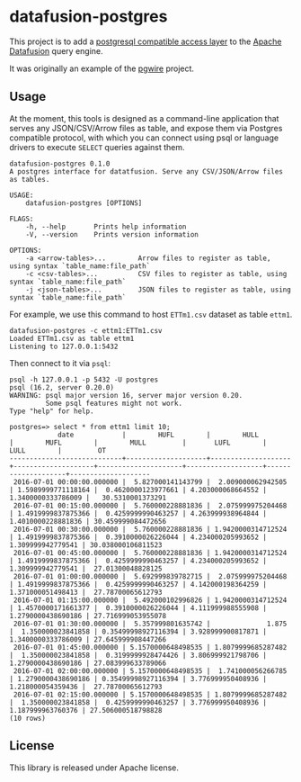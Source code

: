 # datafusion-postgres

This project is to add a [postgresql compatible access
layer](https://github.com/sunng87/pgwire) to the [Apache
Datafusion](https://github.com/apache/arrow-datafusion) query engine.

It was originally an example of the [pgwire](https://github.com/sunng87/pgwire)
project.

## Usage

At the moment, this tools is designed as a command-line application that serves
any JSON/CSV/Arrow files as table, and expose them via Postgres compatible
protocol, with which you can connect using psql or language drivers to execute
`SELECT` queries against them.

```
datafusion-postgres 0.1.0
A postgres interface for datatfusion. Serve any CSV/JSON/Arrow files as tables.

USAGE:
    datafusion-postgres [OPTIONS]

FLAGS:
    -h, --help       Prints help information
    -V, --version    Prints version information

OPTIONS:
    -a <arrow-tables>...        Arrow files to register as table, using syntax `table_name:file_path`
    -c <csv-tables>...          CSV files to register as table, using syntax `table_name:file_path`
    -j <json-tables>...         JSON files to register as table, using syntax `table_name:file_path`
```

For example, we use this command to host `ETTm1.csv` dataset as table `ettm1`.

```
datafusion-postgres -c ettm1:ETTm1.csv
Loaded ETTm1.csv as table ettm1
Listening to 127.0.0.1:5432

```

Then connect to it via `psql`:

```
psql -h 127.0.0.1 -p 5432 -U postgres
psql (16.2, server 0.20.0)
WARNING: psql major version 16, server major version 0.20.
         Some psql features might not work.
Type "help" for help.

postgres=> select * from ettm1 limit 10;
            date            |        HUFL        |        HULL        |        MUFL        |        MULL         |       LUFL        |        LULL        |         OT
----------------------------+--------------------+--------------------+--------------------+---------------------+-------------------+--------------------+--------------------
 2016-07-01 00:00:00.000000 |  5.827000141143799 |  2.009000062942505 | 1.5989999771118164 |  0.4620000123977661 | 4.203000068664552 | 1.3400000333786009 |   30.5310001373291
 2016-07-01 00:15:00.000000 |  5.760000228881836 |  2.075999975204468 | 1.4919999837875366 |  0.4259999990463257 | 4.263999938964844 | 1.4010000228881836 | 30.459999084472656
 2016-07-01 00:30:00.000000 |  5.760000228881836 | 1.9420000314712524 | 1.4919999837875366 |  0.3910000026226044 | 4.234000205993652 |  1.309999942779541 | 30.038000106811523
 2016-07-01 00:45:00.000000 |  5.760000228881836 | 1.9420000314712524 | 1.4919999837875366 |  0.4259999990463257 | 4.234000205993652 |  1.309999942779541 |  27.01300048828125
 2016-07-01 01:00:00.000000 |  5.692999839782715 |  2.075999975204468 | 1.4919999837875366 |  0.4259999990463257 | 4.142000198364259 |  1.371000051498413 |  27.78700065612793
 2016-07-01 01:15:00.000000 |  5.492000102996826 | 1.9420000314712524 | 1.4570000171661377 |  0.3910000026226044 | 4.111999988555908 | 1.2790000438690186 | 27.716999053955078
 2016-07-01 01:30:00.000000 |  5.357999801635742 |              1.875 |  1.350000023841858 | 0.35499998927116394 | 3.928999900817871 | 1.3400000333786009 | 27.645999908447266
 2016-07-01 01:45:00.000000 | 5.1570000648498535 | 1.8079999685287482 |  1.350000023841858 |  0.3199999928474426 | 3.806999921798706 | 1.2790000438690186 | 27.083999633789066
 2016-07-01 02:00:00.000000 | 5.1570000648498535 |  1.741000056266785 | 1.2790000438690186 | 0.35499998927116394 | 3.776999950408936 |  1.218000054359436 |  27.78700065612793
 2016-07-01 02:15:00.000000 | 5.1570000648498535 | 1.8079999685287482 |  1.350000023841858 |  0.4259999990463257 | 3.776999950408936 |  1.187999963760376 | 27.506000518798828
(10 rows)
```

## License

This library is released under Apache license.
